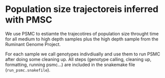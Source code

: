 # Population size trajectoreis inferred with PMSC

We use PSMC to estiamte the trajecotires of population size throught time for all medium to high depth samples plus the high depth sample from the Ruminant Genome Project.

For each sample we call genotypes indivdiually and use them to run PSMC after doing some cleaning up. All steps (genotype calling, cleaning up, formatting, running psmc...) are included in the snakemake file (`run_psmc.snakefile`).
